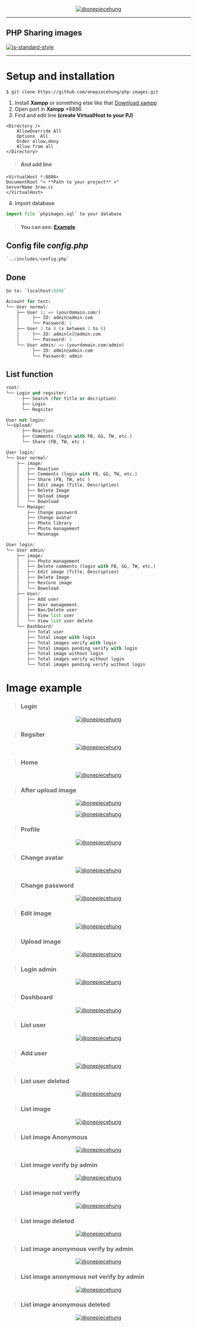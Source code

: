 <p align="center">
    <a href="https://github.com/onepiecehung">
        <img src="https://en.uit.edu.vn/sites/vi/files/banner_en.png" alt="@onepiecehung"/>
    </a>
</p>

<hr> 

## PHP Sharing images 
[![js-standard-style](https://img.shields.io/badge/Build-1906.19-brightgreen.svg?style=flat)](https://github.com/feross/standard)

<hr>

# Setup and installation

```
$ git clone https://github.com/onepiecehung/php-images.git
```

1. Install <b>Xampp</b> or something else like that <a href="https://www.apachefriends.org">Download xampp</a>
2. Open port in <b>Xampp</b> *8886
3. Find and edit line **(create VirtualHost to your PJ)**

```
<Directory />
    AllowOverride All
    Options  All
    Order allow,deny
    Allow from all
</Directory>
```

> #### And add line 


```
<VirtualHost *:8886>
DocumentRoot "< **Path to your project** >"
ServerName 3raw.cc
</VirtualHost>
```

4. Import database

```python
import file `phpimages.sql` to your database
```

> #### You can see: <a href="https://paste.ofcode.org/Hdv2ueBu2KaYmmFzWZDg7J"><b>Example</b></a>


## Config file _config.php_

```python
`../includes/config.php`
```

## Done

```python
Go to: `localhost:8886` 
```

```python
Account for test:
└── User normal/
    ├── User 1/ => (yourdomain.com/)
    │     ├── ID: admin@admin.com
    │     └── Password: 1
    ├── User 2 to 8 (x between 2 to 8)
    │     ├── ID: admin[x]@admin.com
    │     └── Password: 1
    └── User admin/ => (yourdomain.com/admin)
          ├── ID: admin@admin.com
          └── Password: admin
```

## List function

```python
root/
└── Login and regsiter/
      ├── Search (for title or decription)
      ├── Login
      └── Regsiter
```

```python
User not login/
└──Upload/
      ├── Reaction
      ├── Comments (login with FB, GG, TW, etc.)
      └── Share (FB, TW, etc )
```

```python
User login/
└── User normal/
    ├── image/
    │   ├── Reaction
    │   ├── Comments (login with FB, GG, TW, etc.)
    │   ├── Share (FB, TW, etc )
    │   ├── Edit image (Title, Description)
    │   ├── Delete Image
    │   ├── Upload image
    │   └── Download
    └── Manage/
        ├── Change password
        ├── Change avatar
        ├── Photo library
        ├── Photo management
        └── Mesenage
```

```python
User login/
└── User admin/
    ├── image/
    │   ├── Photo management
    │   ├── Delete comments (login with FB, GG, TW, etc.)
    │   ├── Edit image (Title, Description)
    │   ├── Delete Image
    │   ├── Restore image
    │   └── Download
    ├── User/
    │   ├── Add user
    │   ├── User management.
    │   ├── Ban/Delete user
    │   ├── View list user
    │   └── View list user delete
    └── Dashboard/
        ├── Total user 
        ├── Total image with login 
        ├── Total images verify with login 
        ├── Total images pending verify with login 
        ├── Total image without login 
        ├── Total images verify without login 
        └── Total images pending verify without login 
```

# Image example

> ### Login

<p align="center">
    <a href="https://github.com/onepiecehung">
        <img src="https://imgur.com/KYxDbsN.png" alt="@onepiecehung"/>
    </a>
</p>

> ### Regsiter

<p align="center">
    <a href="https://github.com/onepiecehung">
        <img src="https://imgur.com/zyarFR5.png" alt="@onepiecehung"/>
    </a>
</p>

> ### Home

<p align="center">
    <a href="https://github.com/onepiecehung">
        <img src="https://imgur.com/GHcT2Vq.png" alt="@onepiecehung"/>
    </a>
</p>

> ### After upload image

<p align="center">
    <a href="https://github.com/onepiecehung">
        <img src="https://imgur.com/kvfUDmh.png" alt="@onepiecehung"/>
    </a>
</p>

<p align="center">
    <a href="https://github.com/onepiecehung">
        <img src="https://imgur.com/G7ET94q.png" alt="@onepiecehung"/>
    </a>
</p>

> ### Profile

<p align="center">
    <a href="https://github.com/onepiecehung">
        <img src="https://imgur.com/O5Uc8t5.png" alt="@onepiecehung"/>
    </a>
</p>

> ### Change avatar

<p align="center">
    <a href="https://github.com/onepiecehung">
        <img src="https://imgur.com/pRnoLyX.png" alt="@onepiecehung"/>
    </a>
</p>

> ### Change password

<p align="center">
    <a href="https://github.com/onepiecehung">
        <img src="https://imgur.com/EJUPVB6.png" alt="@onepiecehung"/>
    </a>
</p>

> ### Edit image

<p align="center">
    <a href="https://github.com/onepiecehung">
        <img src="https://imgur.com/ZAdTNJ6.png" alt="@onepiecehung"/>
    </a>
</p>

> ### Upload image

<p align="center">
    <a href="https://github.com/onepiecehung">
        <img src="https://imgur.com/q4Qky1A.png" alt="@onepiecehung"/>
    </a>
</p>

> ### Login admin

<p align="center">
    <a href="https://github.com/onepiecehung">
        <img src="https://imgur.com/I5G8ads.png" alt="@onepiecehung"/>
    </a>
</p>

> ### Dashboard

<p align="center">
    <a href="https://github.com/onepiecehung">
        <img src="https://imgur.com/gmw4T50.png" alt="@onepiecehung"/>
    </a>
</p>

> ### List user

<p align="center">
    <a href="https://github.com/onepiecehung">
        <img src="https://imgur.com/WF5dENf.png" alt="@onepiecehung"/>
    </a>
</p>

> ### Add user

<p align="center">
    <a href="https://github.com/onepiecehung">
        <img src="https://imgur.com/NiMi2Ca.png" alt="@onepiecehung"/>
    </a>
</p>

> ### List user deleted

<p align="center">
    <a href="https://github.com/onepiecehung">
        <img src="https://imgur.com/rB0gXvc.png" alt="@onepiecehung"/>
    </a>
</p>

> ### List image

<p align="center">
    <a href="https://github.com/onepiecehung">
        <img src="https://imgur.com/m1K96ld.png" alt="@onepiecehung"/>
    </a>
</p>

> ### List image Anonymous

<p align="center">
    <a href="https://github.com/onepiecehung">
        <img src="https://imgur.com/eDEOJ5B.png" alt="@onepiecehung"/>
    </a>
</p>

> ### List image verify by admin

<p align="center">
    <a href="https://github.com/onepiecehung">
        <img src="https://imgur.com/zMYUgML.png" alt="@onepiecehung"/>
    </a>
</p>

> ### List image not verify

<p align="center">
    <a href="https://github.com/onepiecehung">
        <img src="https://imgur.com/GE56yjy.png" alt="@onepiecehung"/>
    </a>
</p>

> ### List image deleted

<p align="center">
    <a href="https://github.com/onepiecehung">
        <img src="https://imgur.com/IgvqiIO.png" alt="@onepiecehung"/>
    </a>
</p>

> ### List image anonymous verify by admin

<p align="center">
    <a href="https://github.com/onepiecehung">
        <img src="https://imgur.com/4KsU5yw.png" alt="@onepiecehung"/>
    </a>
</p>

> ### List image anonymous not verify by admin

<p align="center">
    <a href="https://github.com/onepiecehung">
        <img src="https://imgur.com/1QrIqxg.png" alt="@onepiecehung"/>
    </a>
</p>

> ### List image anonymous deleted

<p align="center">
    <a href="https://github.com/onepiecehung">
        <img src="https://imgur.com/qqulF7K.png" alt="@onepiecehung"/>
    </a>
</p>

